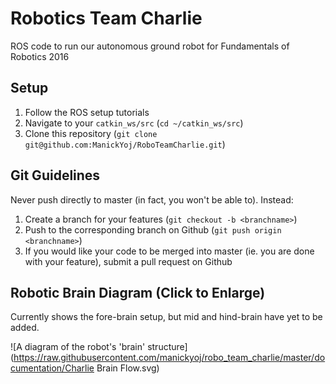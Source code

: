 # Robotics Team Charlie
ROS code to run our autonomous ground robot for Fundamentals of Robotics 2016

## Setup
1. Follow the ROS setup tutorials
2. Navigate to your `catkin_ws/src` (`cd ~/catkin_ws/src`)
3. Clone  this repository (`git clone git@github.com:ManickYoj/RoboTeamCharlie.git`)

## Git Guidelines
Never push directly to master (in fact, you won't be able to). Instead:

1. Create a branch for your features (`git checkout -b <branchname>`)
2. Push to the corresponding branch on Github (`git push origin <branchname>`)
3. If you would like your code to be merged into master (ie. you are done with your feature), submit a pull request on Github


## Robotic Brain Diagram (Click to Enlarge)
Currently shows the fore-brain setup, but mid and hind-brain have yet to be added.

![A diagram of the robot's 'brain' structure](https://raw.githubusercontent.com/manickyoj/robo_team_charlie/master/documentation/Charlie Brain Flow.svg)
